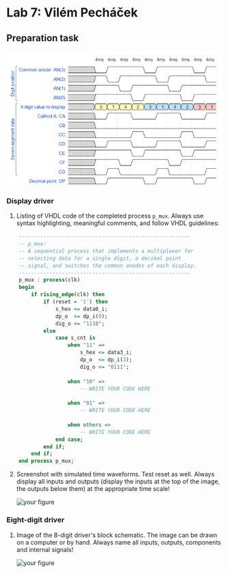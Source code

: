 # Lab 7: Vilém Pecháček
## Preparation task
![waveforms](waveforms.png)
### Display driver

1. Listing of VHDL code of the completed process `p_mux`. Always use syntax highlighting, meaningful comments, and follow VHDL guidelines:

```vhdl
    --------------------------------------------------------
    -- p_mux:
    -- A sequential process that implements a multiplexer for
    -- selecting data for a single digit, a decimal point 
    -- signal, and switches the common anodes of each display.
    --------------------------------------------------------
    p_mux : process(clk)
    begin
        if rising_edge(clk) then
            if (reset = '1') then
                s_hex <= data0_i;
                dp_o  <= dp_i(0);
                dig_o <= "1110";
            else
                case s_cnt is
                    when "11" =>
                        s_hex <= data3_i;
                        dp_o  <= dp_i(3);
                        dig_o <= "0111";

                    when "10" =>
                        -- WRITE YOUR CODE HERE

                    when "01" =>
                        -- WRITE YOUR CODE HERE

                    when others =>
                        -- WRITE YOUR CODE HERE
                end case;
            end if;
        end if;
    end process p_mux;
```

2. Screenshot with simulated time waveforms. Test reset as well. Always display all inputs and outputs (display the inputs at the top of the image, the outputs below them) at the appropriate time scale!

   ![your figure]()

### Eight-digit driver

1. Image of the 8-digit driver's block schematic. The image can be drawn on a computer or by hand. Always name all inputs, outputs, components and internal signals!

   ![your figure]()
